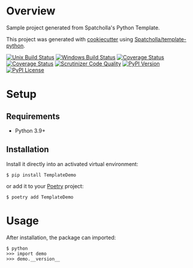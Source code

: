 # Overview

Sample project generated from Spatcholla's Python Template.

This project was generated with [cookiecutter](https://github.com/audreyr/cookiecutter) using [Spatcholla/template-python](https://github.com/Spatcholla/template-python).

[![Unix Build Status](https://img.shields.io/travis/com/spatcholla/template-python-demo.svg?label=unix)](https://travis-ci.com/spatcholla/template-python-demo)
[![Windows Build Status](https://img.shields.io/appveyor/ci/spatcholla/template-python-demo.svg?label=windows)](https://ci.appveyor.com/project/spatcholla/template-python-demo)
[![Coverage Status](https://img.shields.io/coveralls/spatcholla/template-python-demo.svg)](https://coveralls.io/r/spatcholla/template-python-demo)
[![Coverage Status](https://coveralls.io/repos/github/Spatcholla/template-python-demo/badge.svg?branch=main)](https://coveralls.io/github/Spatcholla/template-python-demo?branch=main)
[![Scrutinizer Code Quality](https://img.shields.io/scrutinizer/g/spatcholla/template-python-demo.svg)](https://scrutinizer-ci.com/g/spatcholla/template-python-demo)
[![PyPI Version](https://img.shields.io/pypi/v/TemplateDemo.svg)](https://pypi.org/project/TemplateDemo)
[![PyPI License](https://img.shields.io/pypi/l/TemplateDemo.svg)](https://pypi.org/project/TemplateDemo)

# Setup

## Requirements

* Python 3.9+

## Installation

Install it directly into an activated virtual environment:

```text
$ pip install TemplateDemo
```

or add it to your [Poetry](https://poetry.eustace.io/) project:

```text
$ poetry add TemplateDemo
```

# Usage

After installation, the package can imported:

```text
$ python
>>> import demo
>>> demo.__version__
```
